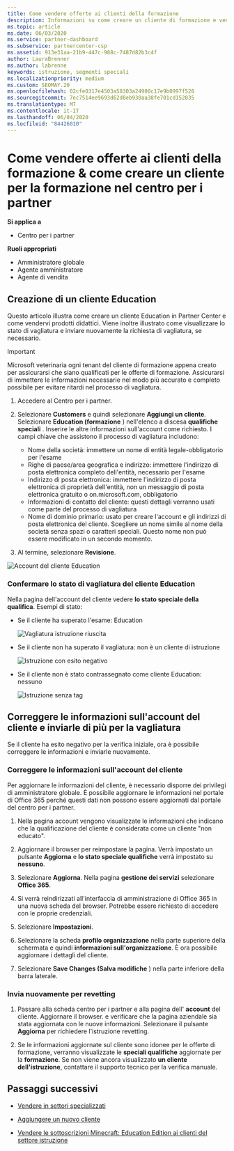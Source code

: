 ```yaml
---
title: Come vendere offerte ai clienti della formazione
description: Informazioni su come creare un cliente di formazione e vendervi offerte nel centro per i partner.
ms.topic: article
ms.date: 06/03/2020
ms.service: partner-dashboard
ms.subservice: partnercenter-csp
ms.assetid: 913e31aa-21b9-447c-988c-7487d82b3c4f
author: LauraBrenner
ms.author: labrenne
keywords: istruzione, segmenti speciali
ms.localizationpriority: medium
ms.custom: SEOMAY.20
ms.openlocfilehash: 02cfe0317e4503a58303a24900c17e9b0997f528
ms.sourcegitcommit: 7ec7514ee9693d62d8eb930aa38fe701cd152835
ms.translationtype: MT
ms.contentlocale: it-IT
ms.lasthandoff: 06/04/2020
ms.locfileid: "84426010"
---
```

# <a name="how-to-sell-offers-to-education-customers--how-to-create-an-education-customer-in-partner-center"></a>Come vendere offerte ai clienti della formazione & come creare un cliente per la formazione nel centro per i partner

**Si applica a**

- Centro per i partner

**Ruoli appropriati**

- Amministratore globale
- Agente amministratore
- Agente di vendita

## <a name="create-an-education-customer"></a>Creazione di un cliente Education

Questo articolo illustra come creare un cliente Education in Partner Center e come vendervi prodotti didattici. Viene inoltre illustrato come visualizzare lo stato di vagliatura e inviare nuovamente la richiesta di vagliatura, se necessario.

> [!IMPORTANT]
> Microsoft veterinaria ogni tenant del cliente di formazione appena creato per assicurarsi che siano qualificati per le offerte di formazione.  Assicurarsi di immettere le informazioni necessarie nel modo più accurato e completo possibile per evitare ritardi nel processo di vagliatura.

1. Accedere al Centro per i partner.

2. Selezionare **Customers** e quindi selezionare **Aggiungi un cliente**. Selezionare **Education (formazione** ) nell'elenco a discesa **qualifiche speciali** .  Inserire le altre informazioni sull'account come richiesto.  I campi chiave che assistono il processo di vagliatura includono:

   - Nome della società: immettere un nome di entità legale-obbligatorio per l'esame
   - Righe di paese/area geografica e indirizzo: immettere l'indirizzo di posta elettronica completo dell'entità, necessario per l'esame
   - Indirizzo di posta elettronica: immettere l'indirizzo di posta elettronica di proprietà dell'entità, non un messaggio di posta elettronica gratuito o on.microsoft.com, obbligatorio
   - Informazioni di contatto del cliente: questi dettagli verranno usati come parte del processo di vagliatura
   - Nome di dominio primario: usato per creare l'account e gli indirizzi di posta elettronica del cliente.  Scegliere un nome simile al nome della società senza spazi o caratteri speciali.  Questo nome non può essere modificato in un secondo momento.

3. Al termine, selezionare **Revisione**.

![Account del cliente Education](images/eduaccountinfo.png)

### <a name="confirm-your-education-customers-vetting-status"></a>Confermare lo stato di vagliatura del cliente Education

Nella pagina dell'account del cliente vedere **lo stato speciale della qualifica**.
Esempi di stato:

- Se il cliente ha superato l'esame: Education

   ![Vagliatura istruzione riuscita](images/edupassedvetting.png)

- Se il cliente non ha superato il vagliatura: non è un cliente di istruzione

   ![Istruzione con esito negativo](images/edudidnotpassvetting.PNG)

- Se il cliente non è stato contrassegnato come cliente Education: nessuno

   ![Istruzione senza tag](images/edunottagged.PNG)

## <a name="correct-the-customer-account-info-and-resubmit-for-vetting"></a>Correggere le informazioni sull'account del cliente e inviarle di più per la vagliatura  

Se il cliente ha esito negativo per la verifica iniziale, ora è possibile correggere le informazioni e inviarle nuovamente.

### <a name="correct-the-customer-account-information"></a>Correggere le informazioni sull'account del cliente

Per aggiornare le informazioni del cliente, è necessario disporre dei privilegi di amministratore globale. È possibile aggiornare le informazioni nel portale di Office 365 perché questi dati non possono essere aggiornati dal portale del centro per i partner.

1. Nella pagina account vengono visualizzate le informazioni che indicano che la qualificazione del cliente è considerata come un cliente "non educato".

2. Aggiornare il browser per reimpostare la pagina. Verrà impostato un pulsante **Aggiorna** e **lo stato speciale qualifiche** verrà impostato su **nessuno**.

3. Selezionare **Aggiorna**. Nella pagina **gestione dei servizi** selezionare **Office 365**.

4. Si verrà reindirizzati all'interfaccia di amministrazione di Office 365 in una nuova scheda del browser. Potrebbe essere richiesto di accedere con le proprie credenziali.

5. Selezionare **Impostazioni**.

6. Selezionare la scheda **profilo organizzazione** nella parte superiore della schermata e quindi **informazioni sull'organizzazione**. È ora possibile aggiornare i dettagli del cliente.

7. Selezionare **Save Changes (Salva modifiche** ) nella parte inferiore della barra laterale.  

### <a name="resubmit-for-revetting"></a>Invia nuovamente per revetting

1. Passare alla scheda centro per i partner e alla pagina dell' **account** del cliente. Aggiornare il browser. e verificare che la pagina aziendale sia stata aggiornata con le nuove informazioni. Selezionare il pulsante **Aggiorna** per richiedere l'istruzione revetting.

2. Se le informazioni aggiornate sul cliente sono idonee per le offerte di formazione, verranno visualizzate le **speciali qualifiche** aggiornate per la **formazione**. Se non viene ancora visualizzato **un cliente dell'istruzione**, contattare il supporto tecnico per la verifica manuale.

## <a name="next-steps"></a>Passaggi successivi

- [Vendere in settori specializzati](get-special-pricing-for-offers.md)

- [Aggiungere un nuovo cliente](add-a-new-customer.md)

- [Vendere le sottoscrizioni Minecraft: Education Edition ai clienti del settore istruzione](minecraft-subscriptions.md)
